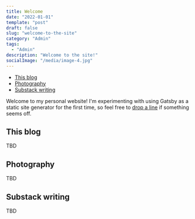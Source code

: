 ```yaml
---
title: Welcome
date: "2022-01-01"
template: "post"
draft: false
slug: "welcome-to-the-site"
category: "Admin"
tags:
  - "Admin"
description: "Welcome to the site!"
socialImage: "/media/image-4.jpg"
---
```


- [This blog](#this-blog)
- [Photography](#photography)
- [Substack writing](#substack-writing)

Welcome to my personal website! I'm experimenting with using Gatsby as a static site generator for the first time, so feel free to [drop a line](../pages/contacts.md) if something seems off.

## This blog
TBD

## Photography
TBD

## Substack writing
TBD